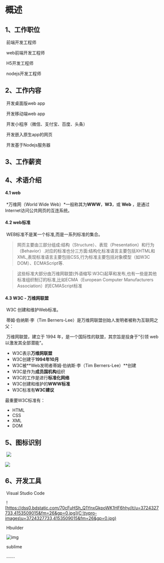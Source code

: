 # 概述

## 1、工作职位

​	前端开发工程师

​	web前端开发工程师

​	H5开发工程师

​	nodejs开发工程师

## 2、工作内容

​	开发桌面版web app

​	开发移动端web app

​	开发小程序（微信、支付宝、百度、头条）

​	开发嵌入原生app的网页

​	开发基于Nodejs服务器

## 3、工作薪资

## 4、术语介绍

#### 4.1 web

​	*万维网（World Wide Web）*一般称其为**WWW**，**W3**，或 **Web** ，是通过 Internet访问公共网页的互连系统。

#### 4.2 web标准

​	WEB标准不是某一个标准,而是一系列标准的集合。

> 网页主要由三部分组成:结构（Structure）、表现（Presentation）和行为（Behavior）.对应的标准也分三方面:结构化标准语言主要包括XHTML和XML,表现标准语言主要包括CSS,行为标准主要包括对象模型（如W3C DOM）、ECMAScript等.

> 这些标准大部分由万维网联盟(外语缩写:W3C)起草和发布,也有一些是其他标准组织制订的标准,比如ECMA（European Computer Manufacturers Association）的ECMAScript标准

#### 4.3 W3C - 万维网联盟

​	W3C 创建和维护Web标准。

​	蒂姆·伯纳斯·李（Tim Berners-Lee）是万维网联盟创始人发明者被称为互联网之父：

​	万维网联盟，建立于 1994 年，是一个国际性的联盟，其宗旨是投身于"引领 web 以激发其全部潜能"。

- W3C表示**万维网联盟**
- W3C创建于**1994年10月**
- W3C被**Web发明者蒂姆·伯纳斯·李（Tim Berners-Lee）**创建
- W3C是作为**成员国机构**组织
- W3C的工作是进行**标准化网络**
- W3C创建和维护的**WWW标准**
- W3C标准有**W3C建议**

最重要W3C标准有：

- HTML
- CSS
- XML
- DOM

## 5、图标识别

​	![](C:\typro-images\HTML5_Logo_512.png)

![](C:\typro-images\web-browsers.jpg)

## 6、开发工具

​	Visual Studio Code

​	![https://dss0.bdstatic.com/70cFuHSh_Q1YnxGkpoWK1HF6hhy/it/u=3724327733,4153509015&fm=26&gp=0.jpg](C:\typro-images\u=3724327733,4153509015&fm=26&gp=0.jpg)

​	Hbuilder 

​	![img](C:\typro-images\hx_icon@1x.png)

​	sublime

​	.......